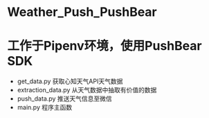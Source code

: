 # Weather_Push_PushBear
# 工作于Pipenv环境，使用PushBear SDK
* get_data.py 获取心知天气API天气数据
* extraction_data.py 从天气数据中抽取有价值的数据
* push_data.py 推送天气信息至微信
* main.py 程序主函数